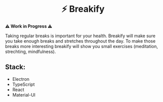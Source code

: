 <h1 align="center">⚡️ Breakify</h1>

**⚠️ Work in Progress ⚠️**

Taking regular breaks is important for your health. Breakify will make sure you take enough breaks and stretches throughout the day. To make those breaks more interesting breakify will show you small exercises (meditation, strechting, mindfulness).

<h2>Stack:</h2>

* Electron
* TypeScript
* React
* Material-UI
